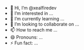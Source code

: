 - 👋 Hi, I’m @xealfiredev
- 👀 I’m interested in ...
- 🌱 I’m currently learning ...
- 💞️ I’m looking to collaborate on ...
- 📫 How to reach me ...
- 😄 Pronouns: ...
- ⚡ Fun fact: ...

<!---
xealfiredev/xealfiredev is a ✨ special ✨ repository because its `README.md` (this file) appears on your GitHub profile.
You can click the Preview link to take a look at your changes.
--->
